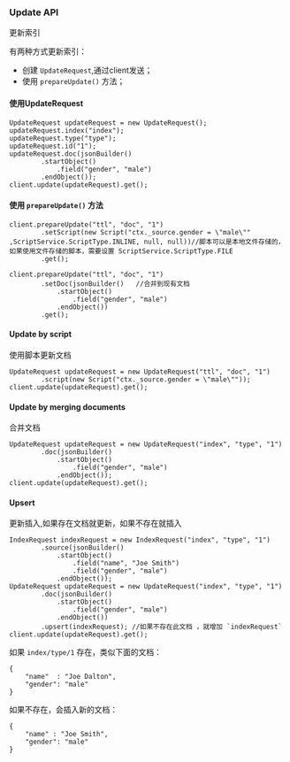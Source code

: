 
### Update API
更新索引

有两种方式更新索引：
- 创建 `UpdateRequest`,通过client发送；
- 使用 `prepareUpdate()` 方法；

#### 使用UpdateRequest

```
UpdateRequest updateRequest = new UpdateRequest();
updateRequest.index("index");
updateRequest.type("type");
updateRequest.id("1");
updateRequest.doc(jsonBuilder()
        .startObject()
            .field("gender", "male")
        .endObject());
client.update(updateRequest).get();
```

#### 使用 `prepareUpdate()` 方法

```
client.prepareUpdate("ttl", "doc", "1")
        .setScript(new Script("ctx._source.gender = \"male\""  ,ScriptService.ScriptType.INLINE, null, null))//脚本可以是本地文件存储的，如果使用文件存储的脚本，需要设置 ScriptService.ScriptType.FILE 
        .get();

client.prepareUpdate("ttl", "doc", "1")
        .setDoc(jsonBuilder()   //合并到现有文档
            .startObject()
                .field("gender", "male")
            .endObject())
        .get();
```

#### Update by script

使用脚本更新文档

```
UpdateRequest updateRequest = new UpdateRequest("ttl", "doc", "1")
        .script(new Script("ctx._source.gender = \"male\""));
client.update(updateRequest).get();

```

#### Update by merging documents

合并文档

```
UpdateRequest updateRequest = new UpdateRequest("index", "type", "1")
        .doc(jsonBuilder()
            .startObject()
                .field("gender", "male")
            .endObject());
client.update(updateRequest).get();
```


#### Upsert
更新插入,如果存在文档就更新，如果不存在就插入


```
IndexRequest indexRequest = new IndexRequest("index", "type", "1")
        .source(jsonBuilder()
            .startObject()
                .field("name", "Joe Smith")
                .field("gender", "male")
            .endObject());
UpdateRequest updateRequest = new UpdateRequest("index", "type", "1")
        .doc(jsonBuilder()
            .startObject()
                .field("gender", "male")
            .endObject())
        .upsert(indexRequest); //如果不存在此文档 ，就增加 `indexRequest`
client.update(updateRequest).get();
```

如果 `index/type/1` 存在，类似下面的文档：


```
{
    "name"  : "Joe Dalton",
    "gender": "male"        
}
```

如果不存在，会插入新的文档：


```
{
    "name" : "Joe Smith",
    "gender": "male"
}
```
